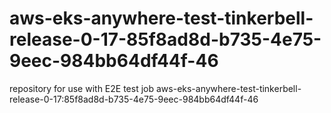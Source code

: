 # aws-eks-anywhere-test-tinkerbell-release-0-17-85f8ad8d-b735-4e75-9eec-984bb64df44f-46
repository for use with E2E test job aws-eks-anywhere-test-tinkerbell-release-0-17:85f8ad8d-b735-4e75-9eec-984bb64df44f-46
